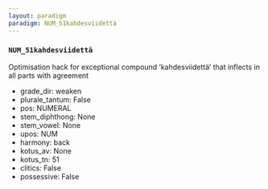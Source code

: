 ```yaml
---
layout: paradigm
paradigm: NUM_51kahdesviidettä
---
```

### ` NUM_51kahdesviidettä `

Optimisation hack for exceptional compound ’kahdesviidettä’ that inflects in all parts with agreement
* grade_dir: weaken
* plurale_tantum: False
* pos: NUMERAL
* stem_diphthong: None
* stem_vowel: None
* upos: NUM
* harmony: back
* kotus_av: None
* kotus_tn: 51
* clitics: False
* possessive: False
